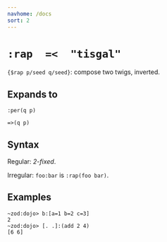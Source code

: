 ```yaml
---
navhome: /docs
sort: 2
---
```


# `:rap  =<  "tisgal"`

`{$rap p/seed q/seed}`: compose two twigs, inverted.

## Expands to

```
:per(q p)
```

```
=>(q p)
```

## Syntax

Regular: *2-fixed*.

Irregular: `foo:bar` is `:rap(foo bar)`.

## Examples

```
~zod:dojo> b:[a=1 b=2 c=3]
2
~zod:dojo> [. .]:(add 2 4)
[6 6]
```
